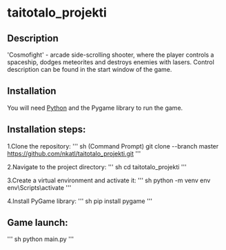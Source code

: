 # taitotalo_projekti

## Description

'Cosmofight' - arcade side-scrolling shooter, where the player controls a spaceship, dodges meteorites and destroys enemies with lasers.
Control description can be found in the start window of the game.

## Installation

You will need [Python](https://www.python.org/downloads/) and the Pygame library to run the game. 

## Installation steps:

1.Clone the repository:
''' sh (Command Prompt) 
git clone --branch master https://github.com/nkatl/taitotalo_projekti.git
'''

2.Navigate to the project directory:
''' sh
cd taitotalo_projekti
'''

3.Сreate a virtual environment and activate it:
''' sh
python -m venv env
env\Scripts\activate
'''

4.Install PyGame library:
''' sh
pip install pygame
'''

## Game launch:
''' sh
python main.py
'''
